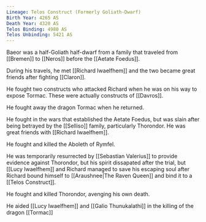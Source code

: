 ```yaml
---
Lineage: Telos Construct (Formerly Goliath-Dwarf)
Birth Year: 4265 AS
Death Year: 4320 AS
Telos Binding: 4980 AS
Telos Unbinding: 5421 AS
---
```


Baeor was a half-Goliath half-dwarf from a family that traveled from [[Bremen]] to [[Neros]] before the [[Aetate Foedus]]. 

During his travels, he met [[Richard Iwaelfhem]] and the two became great friends after fighting [[Claron]].

He fought two constructs who attacked Richard when he was on his way to expose Tormac. These were actually constructs of [[Davros]].

He fought away the dragon Tormac when he returned.

He fought in the wars that established the Aetate Foedus, but was slain after being betrayed by the [[Selliso]] family, particularly Thorondor. He was great friends with [[Richard Iwaelfhem]].

He fought and killed the Aboleth of Rymfel.

He was temporarily resurrected by [[Sebastian Valerius]] to provide evidence against Thorondor, but his spirit dissapated after the trial, but [[Lucy Iwaelfhem]] and Richard managed to save his escaping soul after Richard bound himself to [[Araushnee|The Raven Queen]] and bind it to a [[Telos Construct]].

He fought and killed Thorondor, avenging his own death.

He aided [[Lucy Iwaelfhem]] and [[Galio Thunukalathi]] in the killing of the dragon [[Tormac]]